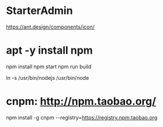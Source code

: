 ﻿# StarterAdmin
https://ant.design/components/icon/

# apt -y install npm
npm install
npm start
npm run build

ln -s /usr/bin/nodejs /usr/bin/node

# cnpm: http://npm.taobao.org/
npm install -g cnpm --registry=https://registry.npm.taobao.org
